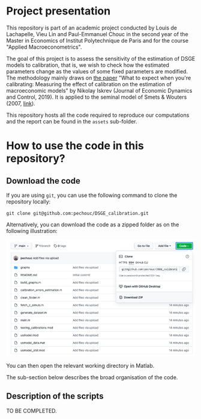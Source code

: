 # Project presentation

This repository is part of an academic project conducted by Louis de Lachapelle, Vieu Lin and Paul-Emmanuel Chouc in the second year of the Master in Economics of Institut Polytechnique de Paris and for the course "Applied Macroeconometrics".

The goal of this project is to assess the sensitivity of the estimation of DSGE models to calibration, that is, we wish to check how the estimated parameters change as the values of some fixed parameters are modified. The methodology mainly draws on [the paper](https://www.sciencedirect.com/science/article/abs/pii/S0165188918303907) "What to expect when you're calibrating: Measuring the effect of calibration on the estimation of macroeconomic models" by Nikolay Iskrev (Journal of Economic Dynamics and Control, 2019). It is applied to the seminal model of Smets & Wouters (2007, [link](https://www.aeaweb.org/articles?id=10.1257/aer.97.3.586)). 

This repository hosts all the code required to reproduce our computations and the report can be found in the `assets` sub-folder.

# How to use the code in this repository?

## Download the code

If you are using `git`, you can use the following command to clone the repository locally:

```
git clone git@github.com:pechouc/DSGE_calibration.git
```

Alternatively, you can download the code as a zipped folder as on the following illustration:

<img src="assets/screenshot_README.png" width="600"/>

You can then open the relevant working directory in Matlab. 

The sub-section below describes the broad organisation of the code.

## Description of the scripts

TO BE COMPLETED.
